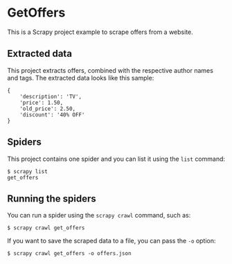 # GetOffers
This is a Scrapy project example to scrape offers from a website.


## Extracted data

This project extracts offers, combined with the respective author names and tags.
The extracted data looks like this sample:

    {
        'description': 'TV',
        'price': 1.50,
        'old_price': 2.50,
        'discount': '40% OFF'
    }


## Spiders

This project contains one spider and you can list it using the `list`
command:

    $ scrapy list
    get_offers


## Running the spiders

You can run a spider using the `scrapy crawl` command, such as:

    $ scrapy crawl get_offers

If you want to save the scraped data to a file, you can pass the `-o` option:
    
    $ scrapy crawl get_offers -o offers.json

